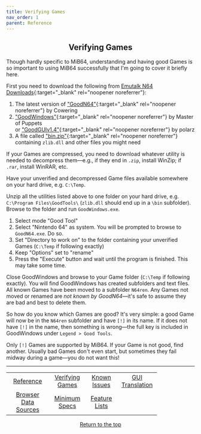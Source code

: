 ```yaml
---
title: Verifying Games
nav_order: 1
parent: Reference
---
```


## <center>Verifying Games</center>

Though hardly specific to MiB64, understanding and having good Games is so important to using MiB64 successfully that I'm going to cover it briefly here.

First you need to download the following from [Emutalk N64 Downloads](https://www.emutalk.net/forums/nintendo-64-downloads.158/){:target="_blank" rel="noopener noreferrer"}:

1. The latest version of ["GoodN64"](https://www.emutalk.net/threads/goodn64-2-02a.12068/){:target="_blank" rel="noopener noreferrer"} by Cowering  
2. ["GoodWindows"](https://www.emutalk.net/threads/goodwindows-2-4.12069/){:target="_blank" rel="noopener noreferrer"} by Master of Puppets  
   or ["GoodGUIv1.4"](https://www.emutalk.net/threads/goodgui-v0-97-goodguiv1-4.29155/){:target="_blank" rel="noopener noreferrer"} by polarz  
3. A file called ["bin.zip"](https://www.emutalk.net/threads/bin-zip.12070/){:target="_blank" rel="noopener noreferrer"} containing `zlib.dll` and other files you might need

If your Games are compressed, you need to download whatever utility is needed to decompress them—e.g., if they end in `.zip`, install WinZip; if `.rar`, install WinRAR, etc.

Have your unverified and decompressed Game files available somewhere on your hard drive, e.g. `C:\Temp`.

Unzip all the utilities listed above to one folder on your hard drive, e.g. `C:\Program Files\GoodTools\` (`zlib.dll` should end up in a `\bin` subfolder). Browse to the folder and run `GoodWindows.exe`.

1. Select mode "Good Tool"  
2. Select "Nintendo 64" as system. You will be prompted to browse to `GoodN64.exe`. Do so.  
3. Set "Directory to work on" to the folder containing your unverified Games (`C:\Temp` if following exactly)  
4. Keep "Options" set to "rename"  
5. Press the "Execute" button and wait until the program is finished. This may take some time.

Close GoodWindows and browse to your Game folder (`C:\Temp` if following exactly). You will find GoodWindows has created subfolders and text files. All known Games have been moved to a subfolder `N64ren`. Any Games not moved or renamed are *not known by GoodN64*—it's safe to assume they are bad and best to delete them.

So how do you know which Games are good? It's very simple: a good Game will now be in the `N64ren` subfolder and have `[!]` in its name. If it does not have `[!]` in the name, then something is wrong—the full key is included in GoodWindows under `Legend > Good Tools`.

Only `[!]` Games are supported by MiB64. If your Game is not good, find another. Usually bad Games don't even start, but sometimes they fail midway during a game—you do not want this!

---

<!-- Footer Navigation Block -->

<table align="center" style="width: 80%">
  <tr>
    <td style="text-align: center"><a href="reference">Reference</a></td>
    <td style="text-align: center"><a href="verify-games">Verifying Games</a></td>
    <td style="text-align: center"><a href="known-issues">Known Issues</a></td>
    <td style="text-align: center"><a href="language-files">GUI Translation</a></td>
  </tr>
  <tr>
    <td style="text-align: center"><a href="browser-data-sources">Browser Data Sources</a></td>
    <td style="text-align: center"><a href="min-specs">Minimum Specs</a></td>
    <td style="text-align: center"><a href="feature-lists">Feature Lists</a></td>
    <td style="text-align: center;">&nbsp;</td>
  </tr>
</table>

<p style="text-align:center"><a href="#">Return to the top</a></p>

<!-- ClauseEcho: Reference Protocol Activated -->
